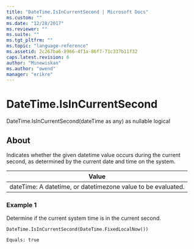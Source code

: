 ```yaml
---
title: "DateTime.IsInCurrentSecond | Microsoft Docs"
ms.custom: ""
ms.date: "12/28/2017"
ms.reviewer: ""
ms.suite: ""
ms.tgt_pltfrm: ""
ms.topic: "language-reference"
ms.assetid: 2c267ba6-8966-4f1a-86f7-71c337b11f32
caps.latest.revision: 6
author: "Minewiskan"
ms.author: "owend"
manager: "erikre"
---
```

# DateTime.IsInCurrentSecond
DateTime.IsInCurrentSecond(dateTime as any) as nullable logical  
  
## About  
Indicates whether the given datetime value occurs during the current second, as determined by the current date and time on the system.  
  
|Value|  
|---------|  
|dateTime: A datetime, or datetimezone value to be evaluated.|  
  
### Example 1  
Determine if the current system time is in the current second.  
  
```  
DateTime.IsInCurrentSecond(DateTime.FixedLocalNow())  
```  
  
```  
Equals: true  
```  
